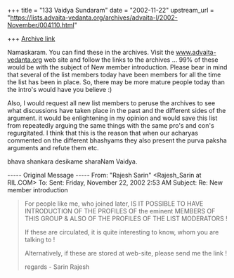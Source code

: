 +++
title = "133 Vaidya Sundaram"
date = "2002-11-22"
upstream_url = "https://lists.advaita-vedanta.org/archives/advaita-l/2002-November/004110.html"

+++
[Archive link](https://lists.advaita-vedanta.org/archives/advaita-l/2002-November/004110.html)

Namaskaram.
 You can find these in the archives. Visit the www.advaita-vedanta.org web
site and follow the links to the archives ... 99% of these would be with the
subject of New member introduction. Please bear in mind that several of the
list members today have been members for all the time the list has been in
place. So, there may be more mature people today than the intro's would have
you believe :)

Also, I would request all new list members to peruse the archives to see
what discussions have taken place in the past and the different sides of the
argument. it would be enlightening in my opinion and would save this list
from repeatedly arguing the same things with the same pro's and con's
regurgitated. I think that this is the reason that when our acharyas
commented on the different bhashyams they also present the purva paksha
arguments and refute them etc.

bhava shankara desikame sharaNam
Vaidya.


----- Original Message -----
From: "Rajesh Sarin" <Rajesh_Sarin at RIL.COM>
To: <ADVAITA-L at LISTS.ADVAITA-VEDANTA.ORG>
Sent: Friday, November 22, 2002 2:53 AM
Subject: Re: New member introduction


> For people like me, who joined later,
> IS IT POSSIBLE TO HAVE INTRODUCTION OF
> THE PROFILES OF the eminent MEMBERS OF THIS GROUP
> & ALSO OF THE PROFILES OF THE LIST MODERATORS !
>
> If these are circulated, it is quite interesting to know, whom
> you are talking to !
>
> Alternatively, if these are stored at web-site, please send me
> the link !
>
> regards - Sarin Rajesh
>

